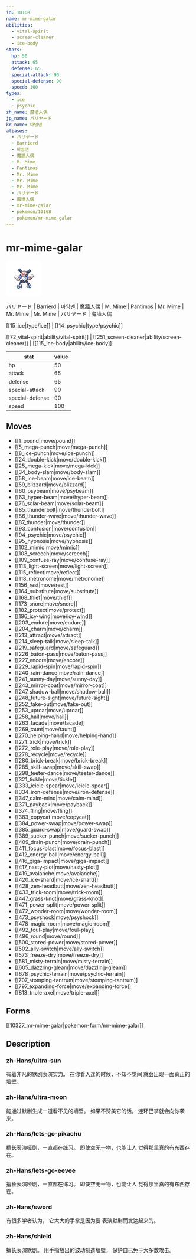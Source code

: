 ```yaml
---
id: 10168
name: mr-mime-galar
abilities:
  - vital-spirit
  - screen-cleaner
  - ice-body
stats:
  hp: 50
  attack: 65
  defense: 65
  special-attack: 90
  special-defense: 90
  speed: 100
types:
  - ice
  - psychic
zh_name: 魔墙人偶
jp_name: バリヤード
kr_name: 마임맨
aliases:
  - バリヤード
  - Barrierd
  - 마임맨
  - 魔牆人偶
  - M. Mime
  - Pantimos
  - Mr. Mime
  - Mr. Mime
  - Mr. Mime
  - バリヤード
  - 魔墙人偶
  - mr-mime-galar
  - pokemon/10168
  - pokemon/mr-mime-galar
---
```

# mr-mime-galar

![](https://raw.githubusercontent.com/PokeAPI/sprites/master/sprites/pokemon/10168.png)

バリヤード | Barrierd | 마임맨 | 魔牆人偶 | M. Mime | Pantimos | Mr. Mime | Mr. Mime | Mr. Mime | バリヤード | 魔墙人偶

[[15_ice|type/ice]] | [[14_psychic|type/psychic]]

[[72_vital-spirit|ability/vital-spirit]] | [[251_screen-cleaner|ability/screen-cleaner]] | [[115_ice-body|ability/ice-body]]

|stat|value|
|---|---|
|hp|50|
|attack|65|
|defense|65|
|special-attack|90|
|special-defense|90|
|speed|100|


## Moves

- [[1_pound|move/pound]]
- [[5_mega-punch|move/mega-punch]]
- [[8_ice-punch|move/ice-punch]]
- [[24_double-kick|move/double-kick]]
- [[25_mega-kick|move/mega-kick]]
- [[34_body-slam|move/body-slam]]
- [[58_ice-beam|move/ice-beam]]
- [[59_blizzard|move/blizzard]]
- [[60_psybeam|move/psybeam]]
- [[63_hyper-beam|move/hyper-beam]]
- [[76_solar-beam|move/solar-beam]]
- [[85_thunderbolt|move/thunderbolt]]
- [[86_thunder-wave|move/thunder-wave]]
- [[87_thunder|move/thunder]]
- [[93_confusion|move/confusion]]
- [[94_psychic|move/psychic]]
- [[95_hypnosis|move/hypnosis]]
- [[102_mimic|move/mimic]]
- [[103_screech|move/screech]]
- [[109_confuse-ray|move/confuse-ray]]
- [[113_light-screen|move/light-screen]]
- [[115_reflect|move/reflect]]
- [[118_metronome|move/metronome]]
- [[156_rest|move/rest]]
- [[164_substitute|move/substitute]]
- [[168_thief|move/thief]]
- [[173_snore|move/snore]]
- [[182_protect|move/protect]]
- [[196_icy-wind|move/icy-wind]]
- [[203_endure|move/endure]]
- [[204_charm|move/charm]]
- [[213_attract|move/attract]]
- [[214_sleep-talk|move/sleep-talk]]
- [[219_safeguard|move/safeguard]]
- [[226_baton-pass|move/baton-pass]]
- [[227_encore|move/encore]]
- [[229_rapid-spin|move/rapid-spin]]
- [[240_rain-dance|move/rain-dance]]
- [[241_sunny-day|move/sunny-day]]
- [[243_mirror-coat|move/mirror-coat]]
- [[247_shadow-ball|move/shadow-ball]]
- [[248_future-sight|move/future-sight]]
- [[252_fake-out|move/fake-out]]
- [[253_uproar|move/uproar]]
- [[258_hail|move/hail]]
- [[263_facade|move/facade]]
- [[269_taunt|move/taunt]]
- [[270_helping-hand|move/helping-hand]]
- [[271_trick|move/trick]]
- [[272_role-play|move/role-play]]
- [[278_recycle|move/recycle]]
- [[280_brick-break|move/brick-break]]
- [[285_skill-swap|move/skill-swap]]
- [[298_teeter-dance|move/teeter-dance]]
- [[321_tickle|move/tickle]]
- [[333_icicle-spear|move/icicle-spear]]
- [[334_iron-defense|move/iron-defense]]
- [[347_calm-mind|move/calm-mind]]
- [[371_payback|move/payback]]
- [[374_fling|move/fling]]
- [[383_copycat|move/copycat]]
- [[384_power-swap|move/power-swap]]
- [[385_guard-swap|move/guard-swap]]
- [[389_sucker-punch|move/sucker-punch]]
- [[409_drain-punch|move/drain-punch]]
- [[411_focus-blast|move/focus-blast]]
- [[412_energy-ball|move/energy-ball]]
- [[416_giga-impact|move/giga-impact]]
- [[417_nasty-plot|move/nasty-plot]]
- [[419_avalanche|move/avalanche]]
- [[420_ice-shard|move/ice-shard]]
- [[428_zen-headbutt|move/zen-headbutt]]
- [[433_trick-room|move/trick-room]]
- [[447_grass-knot|move/grass-knot]]
- [[471_power-split|move/power-split]]
- [[472_wonder-room|move/wonder-room]]
- [[473_psyshock|move/psyshock]]
- [[478_magic-room|move/magic-room]]
- [[492_foul-play|move/foul-play]]
- [[496_round|move/round]]
- [[500_stored-power|move/stored-power]]
- [[502_ally-switch|move/ally-switch]]
- [[573_freeze-dry|move/freeze-dry]]
- [[581_misty-terrain|move/misty-terrain]]
- [[605_dazzling-gleam|move/dazzling-gleam]]
- [[678_psychic-terrain|move/psychic-terrain]]
- [[707_stomping-tantrum|move/stomping-tantrum]]
- [[797_expanding-force|move/expanding-force]]
- [[813_triple-axel|move/triple-axel]]

## Forms



[[10327_mr-mime-galar|pokemon-form/mr-mime-galar]]

## Description

### zh-Hans/ultra-sun

有着非凡的默剧表演实力。
在你看入迷的时候，不知不觉间
就会出现一面真正的墙壁。

### zh-Hans/ultra-moon

能通过默剧生成一道看不见的墙壁。
如果不赞美它的话，
连环巴掌就会向你袭来。

### zh-Hans/lets-go-pikachu

擅长表演哑剧，一直都在练习。
即使空无一物，也能让人
觉得那里真的有东西存在。

### zh-Hans/lets-go-eevee

擅长表演哑剧，一直都在练习。
即使空无一物，也能让人
觉得那里真的有东西存在。

### zh-Hans/sword

有很多学者认为，
它大大的手掌是因为要
表演默剧而发达起来的。

### zh-Hans/shield

擅长表演默剧。
用手指放出的波动制造墙壁，
保护自己免于大多数攻击。

